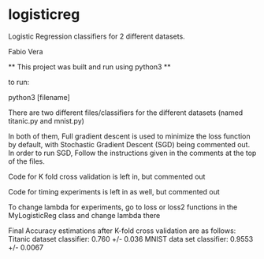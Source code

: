 # logisticreg
Logistic Regression classifiers for 2 different datasets.

Fabio Vera

** This project was built and run using python3 **

to run:

python3 [filename]

There are two different files/classifiers for the different datasets
(named titanic.py and mnist.py)

In both of them, Full gradient descent is used to minimize the loss function by default,  with Stochastic Gradient Descent (SGD) being commented out.
In order to run SGD, Follow the instructions given in the comments at the top
of the files.

Code for K fold cross validation is left in, but commented out

Code for timing experiments is left in as well, but commented out

To change lambda for experiments, go to loss or loss2 functions in the
MyLogisticReg class and change lambda there


Final Accuracy estimations after K-fold cross validation are as follows:
Titanic dataset classifier: 0.760 +/- 0.036
MNIST data set classifier: 0.9553 +/- 0.0067


